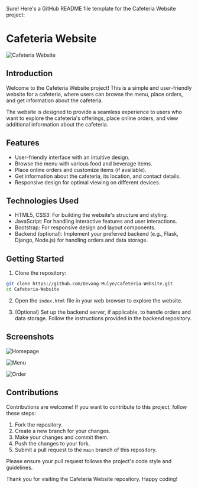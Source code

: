 Sure! Here's a GitHub README file template for the Cafeteria Website project:

# Cafeteria Website

![Cafeteria Website](./cafeteria_screenshot.png)

## Introduction

Welcome to the Cafeteria Website project! This is a simple and user-friendly website for a cafeteria, where users can browse the menu, place orders, and get information about the cafeteria.

The website is designed to provide a seamless experience to users who want to explore the cafeteria's offerings, place online orders, and view additional information about the cafeteria.

## Features

- User-friendly interface with an intuitive design.
- Browse the menu with various food and beverage items.
- Place online orders and customize items (if available).
- Get information about the cafeteria, its location, and contact details.
- Responsive design for optimal viewing on different devices.

## Technologies Used

- HTML5, CSS3: For building the website's structure and styling.
- JavaScript: For handling interactive features and user interactions.
- Bootstrap: For responsive design and layout components.
- Backend (optional): Implement your preferred backend (e.g., Flask, Django, Node.js) for handling orders and data storage.

## Getting Started

1. Clone the repository:

```bash
git clone https://github.com/Devang-Mulye/Cafeteria-Website.git
cd Cafeteria-Website
```

2. Open the `index.html` file in your web browser to explore the website.

3. (Optional) Set up the backend server, if applicable, to handle orders and data storage. Follow the instructions provided in the backend repository.

## Screenshots

![Homepage](./screenshots/homepage.png)

![Menu](./screenshots/menu.png)

![Order](./screenshots/order.png)

## Contributions

Contributions are welcome! If you want to contribute to this project, follow these steps:

1. Fork the repository.
2. Create a new branch for your changes.
3. Make your changes and commit them.
4. Push the changes to your fork.
5. Submit a pull request to the `main` branch of this repository.

Please ensure your pull request follows the project's code style and guidelines.

Thank you for visiting the Cafeteria Website repository. Happy coding!
